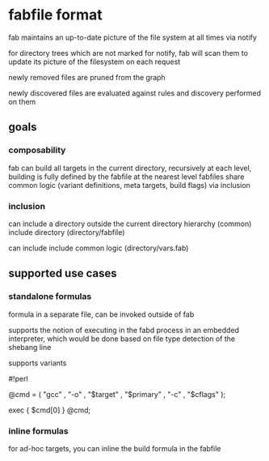 # fabfile format

fab maintains an up-to-date picture of the file system at all times via notify

for directory trees which are not marked for notify, fab will scan them to
update its picture of the filesystem on each request

newly removed files are pruned from the graph

newly discovered files are evaluated against rules and discovery performed on
them

## goals

### composability

fab can build all targets in the current directory, recursively
at each level, building is fully defined by the fabfile at the nearest level
fabfiles share common logic (variant definitions, meta targets, build flags) via inclusion

### inclusion

can include a directory outside the current directory hierarchy (common)
  include directory (directory/fabfile)

can include
  include common logic (directory/vars.fab)

## supported use cases

### standalone formulas

formula in a separate file, can be invoked outside of fab

supports the notion of executing in the fabd process in an embedded interpreter,
which would be done based on file type detection of the shebang line

supports variants

 #!perl

 @cmd = (
     "gcc"
   , "-o"
   , "$target"
   , "$primary"
   , "-c"
   , "$cflags"
 );

 exec { $cmd[0] } @cmd;

### inline formulas

for ad-hoc targets, you can inline the build formula in the fabfile

